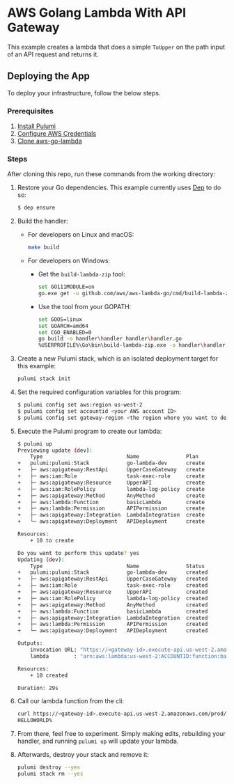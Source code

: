 # AWS Golang Lambda With API Gateway

This example creates a lambda that does a simple `ToUpper` on the path input of an API request and returns it.

## Deploying the App

To deploy your infrastructure, follow the below steps.

### Prerequisites

1. [Install Pulumi](https://www.pulumi.com/docs/get-started/install/)
2. [Configure AWS Credentials](https://www.pulumi.com/docs/intro/cloud-providers/aws/setup/)
3. [Clone aws-go-lambda](https://github.com/aws/aws-lambda-go)

### Steps

After cloning this repo, run these commands from the working directory:

1. Restore your Go dependencies. This example currently uses [Dep](https://github.com/golang/dep) to do so:

    ```bash
    $ dep ensure
    ```

1. Build the handler:

	- For developers on Linux and macOS:

		```bash
		make build
		```
		
	- For developers on Windows:
		
		- Get the `build-lambda-zip` tool:
			
			```bash
			set GO111MODULE=on
			go.exe get -u github.com/aws/aws-lambda-go/cmd/build-lambda-zip
			```
		
		- Use the tool from your GOPATH:
				
			```bash
			set GOOS=linux
			set GOARCH=amd64
			set CGO_ENABLED=0
			go build -o handler\handler handler\handler.go
			%USERPROFILE%\Go\bin\build-lambda-zip.exe -o handler\handler.zip handler\handler
			```
		

2. Create a new Pulumi stack, which is an isolated deployment target for this example:

	```bash
	pulumi stack init
	```

3. Set the required configuration variables for this program:
	```bash
	$ pulumi config set aws:region us-west-2
	$ pulumi config set accountid <your AWS account ID>
	$ pulumi config set gateway-region <the region where you want to deploy your API gateway>
	```

4. Execute the Pulumi program to create our lambda:

	```bash
	$ pulumi up                              
	Previewing update (dev):
		Type                           Name               Plan       
	+   pulumi:pulumi:Stack            go-lambda-dev      create     
	+   ├─ aws:apigateway:RestApi      UpperCaseGateway   create     
	+   ├─ aws:iam:Role                task-exec-role     create     
	+   ├─ aws:apigateway:Resource     UpperAPI           create     
	+   ├─ aws:iam:RolePolicy          lambda-log-policy  create     
	+   ├─ aws:apigateway:Method       AnyMethod          create     
	+   ├─ aws:lambda:Function         basicLambda        create     
	+   ├─ aws:lambda:Permission       APIPermission      create     
	+   ├─ aws:apigateway:Integration  LambdaIntegration  create     
	+   └─ aws:apigateway:Deployment   APIDeployment      create     
	
	Resources:
		+ 10 to create

	Do you want to perform this update? yes
	Updating (dev):
		Type                           Name               Status      
	+   pulumi:pulumi:Stack            go-lambda-dev      created     
	+   ├─ aws:apigateway:RestApi      UpperCaseGateway   created     
	+   ├─ aws:iam:Role                task-exec-role     created     
	+   ├─ aws:apigateway:Resource     UpperAPI           created     
	+   ├─ aws:iam:RolePolicy          lambda-log-policy  created     
	+   ├─ aws:apigateway:Method       AnyMethod          created     
	+   ├─ aws:lambda:Function         basicLambda        created     
	+   ├─ aws:apigateway:Integration  LambdaIntegration  created     
	+   ├─ aws:lambda:Permission       APIPermission      created     
	+   └─ aws:apigateway:Deployment   APIDeployment      created     
	
	Outputs:
		invocation URL: "https://<gateway-id>.execute-api.us-west-2.amazonaws.com/prod/{message}"
		lambda        : "arn:aws:lambda:us-west-2:ACCOUNTID:function:basicLambda-75711af"

	Resources:
		+ 10 created

	Duration: 29s
	```

5. Call our lambda function from the cli:

	```bash
	curl https://<gateway-id>.execute-api.us-west-2.amazonaws.com/prod/helloworld   
	HELLOWORLD% 
	```

6. From there, feel free to experiment. Simply making edits, rebuilding your handler, and running `pulumi up` will update your lambda.

7. Afterwards, destroy your stack and remove it:

	```bash
	pulumi destroy --yes
	pulumi stack rm --yes
	```
